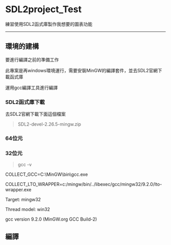 # SDL2project_Test

練習使用SDL2函式庫製作我想要的圖表功能

----------------------------

## 環境的建構

要進行編譯之前的準備工作

此專案是再windows環境運行，需要安裝MinGW的編譯套件，並去SDL2官網下載函式庫

運用gcc編譯工具進行編譯

### SDL2函式庫下載

去SDL2官網下載下面這個檔案

> SDL2-devel-2.26.5-mingw.zip

### 64位元

### 32位元

> gcc -v

COLLECT_GCC=C:\MinGW\bin\gcc.exe

COLLECT_LTO_WRAPPER=c:/mingw/bin/../libexec/gcc/mingw32/9.2.0/lto-wrapper.exe

Target: mingw32

Thread model: win32

gcc version 9.2.0 (MinGW.org GCC Build-2)

## 編譯


